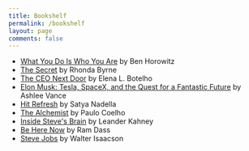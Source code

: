 ```yaml
---
title: Bookshelf
permalink: /bookshelf
layout: page
comments: false
---
```


*   [What You Do Is Who You Are](https://a16z.com/book/whatyoudo/) by Ben Horowitz  
*   [The Secret](https://www.amazon.com/dp/1582701709/ref=cm_sw_r_tw_dp_U_x_vhDyEbM11P4QC) by Rhonda Byrne  
*   [The CEO Next Door](https://www.amazon.com/dp/1101906499/ref=cm_sw_r_tw_dp_U_x_DJkyEbFWRY3T0) by Elena L. Botelho  
*   [Elon Musk: Tesla, SpaceX, and the Quest for a Fantastic Future](https://www.amazon.com/Alchemist-Paulo-Coelho/dp/0061122416) by Ashlee Vance  
*   [Hit Refresh](https://www.amazon.com/dp/B073ZL8T6V/ref=cm_sw_em_r_mt_dp_U_.fGxEbX02NXMT) by Satya Nadella  
*   [The Alchemist](https://www.amazon.com/Alchemist-Paulo-Coelho/dp/0061122416) by Paulo Coelho  
*   [Inside Steve's Brain](https://www.amazon.com/dp/B01K15BMIM/ref=cm_sw_r_tw_dp_U_x_9EkyEb43A93WK) by Leander Kahney  
*   [Be Here Now](https://www.amazon.com/dp/0517543052/ref=cm_sw_r_tw_dp_U_x_nLkyEbJ932JND) by Ram Dass  
*   [Steve Jobs](https://www.amazon.com/dp/B01K15BMIM/ref=cm_sw_r_tw_dp_U_x_9EkyEb43A93WK) by Walter Isaacson</div>